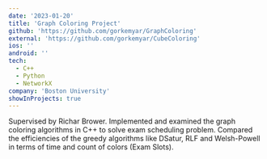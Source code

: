 ```yaml
---
date: '2023-01-20'
title: 'Graph Coloring Project'
github: 'https://github.com/gorkemyar/GraphColoring'
external: 'https://github.com/gorkemyar/CubeColoring'
ios: ''
android: ''
tech:
  - C++
  - Python
  - NetworkX
company: 'Boston University'
showInProjects: true
---
```


Supervised by Richar Brower. Implemented and examined the graph coloring algorithms in C++ to solve exam scheduling problem. Compared the efficiencies of the greedy algorithms like DSatur, RLF and Welsh-Powell in terms of time and count of colors (Exam Slots).
